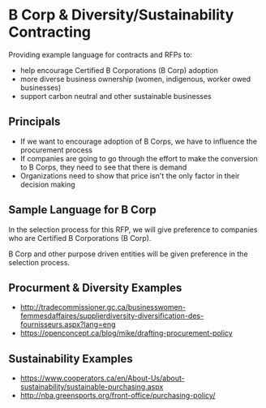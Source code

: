 # B Corp & Diversity/Sustainability Contracting
Providing example language for contracts and RFPs to:
- help encourage Certified B Corporations (B Corp) adoption
- more diverse business ownership (women, indigenous, worker owed businesses)
- support carbon neutral and other sustainable businesses

## Principals

- If we want to encourage adoption of B Corps, we have to influence the procurement process
- If companies are going to go through the effort to make the conversion to B Corps, they need to see that there is demand
- Organizations need to show that price isn't the only factor in their decision making

## Sample Language for B Corp

In the selection process for this RFP, we will give preference to companies who are Certified B Corporations (B Corp). 

B Corp and other purpose driven entities will be given preference in the selection process.

## Procurment & Diversity Examples
- http://tradecommissioner.gc.ca/businesswomen-femmesdaffaires/supplierdiversity-diversification-des-fournisseurs.aspx?lang=eng
- https://openconcept.ca/blog/mike/drafting-procurement-policy


## Sustainability Examples
- https://www.cooperators.ca/en/About-Us/about-sustainability/sustainable-purchasing.aspx
- http://nba.greensports.org/front-office/purchasing-policy/
